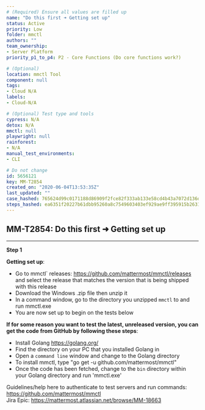 ```yaml
---
# (Required) Ensure all values are filled up
name: "Do this first ➜ Getting set up"
status: Active
priority: Low
folder: mmctl
authors: ""
team_ownership: 
- Server Platform
priority_p1_to_p4: P2 - Core Functions (Do core functions work?)

# (Optional)
location: mmctl Tool
component: null
tags: 
- Cloud N/A
labels: 
- Cloud-N/A

# (Optional) Test type and tools
cypress: N/A
detox: N/A
mmctl: null
playwright: null
rainforest: 
- N/A
manual_test_environments: 
- CLI

# Do not change
id: 5656121
key: MM-T2854
created_on: "2020-06-04T13:53:35Z"
last_updated: ""
case_hashed: 765624d99c0171188d86909f2fce82f333ab133e58cd4b43a7072d136d1f347cf0d21a2948e0522936efd70b7c27e894
steps_hashed: ea6351f20227b61dbb95260a8c7549603403ef929ae9ff395915b26310585080fcb83367c8cbfe6cf4c9efcfa99db959
---
```


<!-- (Auto-generated) Based on frontmatter's "key" and "name" -->

## MM-T2854: Do this first ➜ Getting set up

---

**Step 1**

**Getting set up**:

- Go to mmctl\` releases: <https://github.com/mattermost/mmctl/releases> and select the release that matches the version that is being shipped with this release
- Download the Windows .zip file then unzip it
- In a command window, go to the directory you unzipped `mmctl` to and run mmctl.exe
- You are now set up to begin on the tests below

**If for some reason you want to test the latest, unreleased version, you can get the code from GitHub by following these steps**:

- Install Golang <https://golang.org/>
- Find the directory on your PC that you installed Golang in
- Open a `command line` window and change to the Golang directory
- To install mmctl, type "go get -u github.com/mattermost/mmctl"
- Once the code has been fetched, change to the `bin` directory within your Golang directory and run 'mmctl.exe'

Guidelines/help here to authenticate to test servers and run commands: <https://github.com/mattermost/mmctl>\
Jira Epic: <https://mattermost.atlassian.net/browse/MM-18663>

